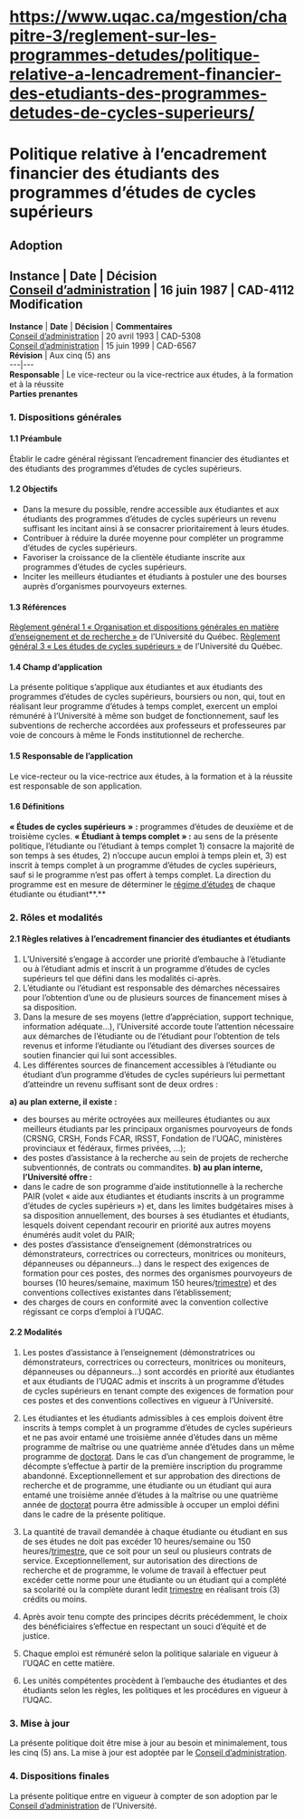# https://www.uqac.ca/mgestion/chapitre-3/reglement-sur-les-programmes-detudes/politique-relative-a-lencadrement-financier-des-etudiants-des-programmes-detudes-de-cycles-superieurs/

# Politique relative à l’encadrement financier des étudiants des programmes d’études de cycles supérieurs
**Adoption**  
---  
**Instance** | **Date** | **Décision**  
[Conseil d’administration](https://www.uqac.ca/mgestion/chapitre-3/reglement-sur-les-programmes-detudes/politique-relative-a-lencadrement-financier-des-etudiants-des-programmes-detudes-de-cycles-superieurs/<https:/www.uqac.ca/mgestion/lexique/conseil-dadministration/>) | 16 juin 1987 | CAD-4112  
**Modification**  
---  
**Instance** | **Date** | **Décision** | **Commentaires**  
[Conseil d’administration](https://www.uqac.ca/mgestion/chapitre-3/reglement-sur-les-programmes-detudes/politique-relative-a-lencadrement-financier-des-etudiants-des-programmes-detudes-de-cycles-superieurs/<https:/www.uqac.ca/mgestion/lexique/conseil-dadministration/>) | 20 avril 1993 | CAD-5308  
[Conseil d’administration](https://www.uqac.ca/mgestion/chapitre-3/reglement-sur-les-programmes-detudes/politique-relative-a-lencadrement-financier-des-etudiants-des-programmes-detudes-de-cycles-superieurs/<https:/www.uqac.ca/mgestion/lexique/conseil-dadministration/>) | 15 juin 1999 | CAD-6567  
**Révision** | Aux cinq (5) ans  
---|---  
**Responsable** | Le vice-recteur ou la vice-rectrice aux études, à la formation et à la réussite  
**Parties prenantes**  
### 1. Dispositions générales
#### 1.1 Préambule
Établir le cadre général régissant l’encadrement financier des étudiantes et des étudiants des programmes d’études de cycles supérieurs.
#### 1.2 Objectifs
  * Dans la mesure du possible, rendre accessible aux étudiantes et aux étudiants des programmes d’études de cycles supérieurs un revenu suffisant les incitant ainsi à se consacrer prioritairement à leurs études.
  * Contribuer à réduire la durée moyenne pour compléter un programme d’études de cycles supérieurs.
  * Favoriser la croissance de la clientèle étudiante inscrite aux programmes d’études de cycles supérieurs.
  * Inciter les meilleurs étudiantes et étudiants à postuler une des bourses auprès d’organismes pourvoyeurs externes.


#### 1.3 Références
[Règlement général 1 « Organisation et dispositions générales en matière d’enseignement et de recherche »](https://www.uqac.ca/mgestion/chapitre-3/reglement-sur-les-programmes-detudes/politique-relative-a-lencadrement-financier-des-etudiants-des-programmes-detudes-de-cycles-superieurs/<https:/reseau.uquebec.ca/fr/system/files/documents/Secretariat_general/reglements_generaux/regle_1.pdf>) de l’Université du Québec.
[Règlement général 3 « Les études de cycles supérieurs »](https://www.uqac.ca/mgestion/chapitre-3/reglement-sur-les-programmes-detudes/politique-relative-a-lencadrement-financier-des-etudiants-des-programmes-detudes-de-cycles-superieurs/<https:/reseau.uquebec.ca/system/files/documents/reglement-general-3-uq-202306.pdf>) de l’Université du Québec.
#### 1.4 Champ d’application
La présente politique s’applique aux étudiantes et aux étudiants des programmes d’études de cycles supérieurs, boursiers ou non, qui, tout en réalisant leur programme d’études à temps complet, exercent un emploi rémunéré à l’Université à même son budget de fonctionnement, sauf les subventions de recherche accordées aux professeurs et professeures par voie de concours à même le Fonds institutionnel de recherche.
#### 1.5 Responsable de l’application
Le vice-recteur ou la vice-rectrice aux études, à la formation et à la réussite est responsable de son application.
#### 1.6 Définitions
**« Études de cycles supérieurs** **»** **:** programmes d’études de deuxième et de troisième cycles.
**« Étudiant à temps complet » :** au sens de la présente politique, l’étudiante ou l’étudiant à temps complet 1) consacre la majorité de son temps à ses études, 2) n’occupe aucun emploi à temps plein et, 3) est inscrit à temps complet à un programme d’études de cycles supérieurs, sauf si le programme n’est pas offert à temps complet. La direction du programme est en mesure de déterminer le [régime d’études](https://www.uqac.ca/mgestion/chapitre-3/reglement-sur-les-programmes-detudes/politique-relative-a-lencadrement-financier-des-etudiants-des-programmes-detudes-de-cycles-superieurs/<https:/www.uqac.ca/mgestion/lexique/regime-detudes/>) de chaque étudiante ou étudiant**.**
### 2. Rôles et modalités
#### 2.1 Règles relatives à l’encadrement financier des étudiantes et étudiants
  1. L’Université s’engage à accorder une priorité d’embauche à l’étudiante ou à l’étudiant admis et inscrit à un programme d’études de cycles supérieurs tel que défini dans les modalités ci-après.
  2. L’étudiante ou l’étudiant est responsable des démarches nécessaires pour l’obtention d’une ou de plusieurs sources de financement mises à sa disposition.
  3. Dans la mesure de ses moyens (lettre d’appréciation, support technique, information adéquate…), l’Université accorde toute l’attention nécessaire aux démarches de l’étudiante ou de l’étudiant pour l’obtention de tels revenus et informe l’étudiante ou l’étudiant des diverses sources de soutien financier qui lui sont accessibles.
  4. Les différentes sources de financement accessibles à l’étudiante ou étudiant d’un programme d’études de cycles supérieurs lui permettant d’atteindre un revenu suffisant sont de deux ordres :


**a) au plan externe, il existe :**
  * des bourses au mérite octroyées aux meilleures étudiantes ou aux meilleurs étudiants par les principaux organismes pourvoyeurs de fonds (CRSNG, CRSH, Fonds FCAR, IRSST, Fondation de l’UQAC, ministères provinciaux et fédéraux, firmes privées, …);
  * des postes d’assistance à la recherche au sein de projets de recherche subventionnés, de contrats ou commandites.
**b) au plan interne, l’Université offre :**
  * dans le cadre de son programme d’aide institutionnelle à la recherche PAIR (volet « aide aux étudiantes et étudiants inscrits à un programme d’études de cycles supérieurs ») et, dans les limites budgétaires mises à sa disposition annuellement, des bourses à ses étudiantes et étudiants, lesquels doivent cependant recourir en priorité aux autres moyens énumérés audit volet du PAIR;
  * des postes d’assistance d’enseignement (démonstratrices ou démonstrateurs, correctrices ou correcteurs, monitrices ou moniteurs, dépanneuses ou dépanneurs…) dans le respect des exigences de formation pour ces postes, des normes des organismes pourvoyeurs de bourses (10 heures/semaine, maximum 150 heures/[trimestre](https://www.uqac.ca/mgestion/chapitre-3/reglement-sur-les-programmes-detudes/politique-relative-a-lencadrement-financier-des-etudiants-des-programmes-detudes-de-cycles-superieurs/<https:/www.uqac.ca/mgestion/lexique/trimestre/>)) et des conventions collectives existantes dans l’établissement;
  * des charges de cours en conformité avec la convention collective régissant ce corps d’emploi à l’UQAC.


#### 2.2 Modalités
  1. Les postes d’assistance à l’enseignement (démonstratrices ou démonstrateurs, correctrices ou correcteurs, monitrices ou moniteurs, dépanneuses ou dépanneurs…) sont accordés en priorité aux étudiantes et aux étudiants de l’UQAC admis et inscrits à un programme d’études de cycles supérieurs en tenant compte des exigences de formation pour ces postes et des conventions collectives en vigueur à l’Université.


  1. Les étudiantes et les étudiants admissibles à ces emplois doivent être inscrits à temps complet à un programme d’études de cycles supérieurs et ne pas avoir entamé une troisième année d’études dans un même programme de maîtrise ou une quatrième année d’études dans un même programme de [doctorat](https://www.uqac.ca/mgestion/chapitre-3/reglement-sur-les-programmes-detudes/politique-relative-a-lencadrement-financier-des-etudiants-des-programmes-detudes-de-cycles-superieurs/<https:/www.uqac.ca/mgestion/lexique/doctorat/>). Dans le cas d’un changement de programme, le décompte s’effectue à partir de la première inscription du programme abandonné. Exceptionnellement et sur approbation des directions de recherche et de programme, une étudiante ou un étudiant qui aura entamé une troisième année d’études à la maîtrise ou une quatrième année de [doctorat](https://www.uqac.ca/mgestion/chapitre-3/reglement-sur-les-programmes-detudes/politique-relative-a-lencadrement-financier-des-etudiants-des-programmes-detudes-de-cycles-superieurs/<https:/www.uqac.ca/mgestion/lexique/doctorat/>) pourra être admissible à occuper un emploi défini dans le cadre de la présente politique.


  1. La quantité de travail demandée à chaque étudiante ou étudiant en sus de ses études ne doit pas excéder 10 heures/semaine ou 150 heures/[trimestre](https://www.uqac.ca/mgestion/chapitre-3/reglement-sur-les-programmes-detudes/politique-relative-a-lencadrement-financier-des-etudiants-des-programmes-detudes-de-cycles-superieurs/<https:/www.uqac.ca/mgestion/lexique/trimestre/>), que ce soit pour un seul ou plusieurs contrats de service. Exceptionnellement, sur autorisation des directions de recherche et de programme, le volume de travail à effectuer peut excéder cette norme pour une étudiante ou un étudiant qui a complété sa scolarité ou la complète durant ledit [trimestre](https://www.uqac.ca/mgestion/chapitre-3/reglement-sur-les-programmes-detudes/politique-relative-a-lencadrement-financier-des-etudiants-des-programmes-detudes-de-cycles-superieurs/<https:/www.uqac.ca/mgestion/lexique/trimestre/>) en réalisant trois (3) crédits ou moins.


  1. Après avoir tenu compte des principes décrits précédemment, le choix des bénéficiaires s’effectue en respectant un souci d’équité et de justice.


  1. Chaque emploi est rémunéré selon la politique salariale en vigueur à l’UQAC en cette matière.


  1. Les unités compétentes procèdent à l’embauche des étudiantes et des étudiants selon les règles, les politiques et les procédures en vigueur à l’UQAC.


### 3. Mise à jour
La présente politique doit être mise à jour au besoin et minimalement, tous les cinq (5) ans. La mise à jour est adoptée par le [Conseil d’administration](https://www.uqac.ca/mgestion/chapitre-3/reglement-sur-les-programmes-detudes/politique-relative-a-lencadrement-financier-des-etudiants-des-programmes-detudes-de-cycles-superieurs/<https:/www.uqac.ca/mgestion/lexique/conseil-dadministration/>).
### 4. Dispositions finales
La présente politique entre en vigueur à compter de son adoption par le [Conseil d’administration](https://www.uqac.ca/mgestion/chapitre-3/reglement-sur-les-programmes-detudes/politique-relative-a-lencadrement-financier-des-etudiants-des-programmes-detudes-de-cycles-superieurs/<https:/www.uqac.ca/mgestion/lexique/conseil-dadministration/>) de l’Université.
